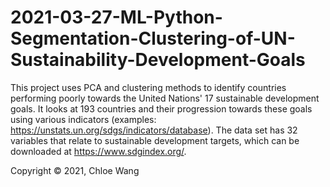 # 2021-03-27-ML-Python-Segmentation-Clustering-of-UN-Sustainability-Development-Goals

This project uses PCA and clustering methods to identify countries performing poorly towards the United Nations' 17 sustainable development goals. It looks at 193 countries and their progression towards these goals using various indicators (examples: https://unstats.un.org/sdgs/indicators/database). The data set has 32 variables that relate to sustainable development targets, which can be downloaded at https://www.sdgindex.org/.

Copyright © 2021, Chloe Wang
